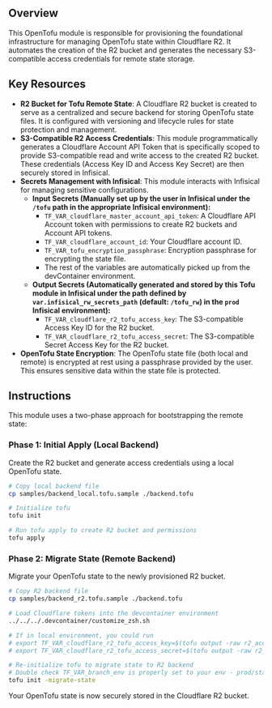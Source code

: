 ## Overview

This OpenTofu module is responsible for provisioning the foundational infrastructure for managing OpenTofu state within Cloudflare R2. It automates the creation of the R2 bucket and generates the necessary S3-compatible access credentials for remote state storage.

## Key Resources

- **R2 Bucket for Tofu Remote State**: A Cloudflare R2 bucket is created to serve as a centralized and secure backend for storing OpenTofu state files. It is configured with versioning and lifecycle rules for state protection and management.
- **S3-Compatible R2 Access Credentials**: This module programmatically generates a Cloudflare Account API Token that is specifically scoped to provide S3-compatible read and write access to the created R2 bucket. These credentials (Access Key ID and Access Key Secret) are then securely stored in Infisical.
- **Secrets Management with Infisical**: This module interacts with Infisical for managing sensitive configurations.
  - **Input Secrets (Manually set up by the user in Infisical under the `/tofu` path in the appropriate Infisical environment):**
    - `TF_VAR_cloudflare_master_account_api_token`: A Cloudflare API Account token with permissions to create R2 buckets and Account API tokens.
    - `TF_VAR_cloudflare_account_id`: Your Cloudflare account ID.
    - `TF_VAR_tofu_encryption_passphrase`: Encryption passphrase for encrypting the state file.
    - The rest of the variables are automatically picked up from the devContainer environment.
  - **Output Secrets (Automatically generated and stored by this Tofu module in Infisical under the path defined by `var.infisical_rw_secrets_path` (default: `/tofu_rw`) in the `prod` Infisical environment):**
    - `TF_VAR_cloudflare_r2_tofu_access_key`: The S3-compatible Access Key ID for the R2 bucket.
    - `TF_VAR_cloudflare_r2_tofu_access_secret`: The S3-compatible Secret Access Key for the R2 bucket.
- **OpenTofu State Encryption**: The OpenTofu state file (both local and remote) is encrypted at rest using a passphrase provided by the user. This ensures sensitive data within the state file is protected.

## Instructions

This module uses a two-phase approach for bootstrapping the remote state:

### Phase 1: Initial Apply (Local Backend)

Create the R2 bucket and generate access credentials using a local OpenTofu state.

```bash
# Copy local backend file
cp samples/backend_local.tofu.sample ./backend.tofu

# Initialize tofu
tofu init

# Run tofu apply to create R2 bucket and permissions
tofu apply
```

### Phase 2: Migrate State (Remote Backend)

Migrate your OpenTofu state to the newly provisioned R2 bucket.

```bash
# Copy R2 backend file
cp samples/backend_r2.tofu.sample ./backend.tofu

# Load Cloudflare tokens into the devcontainer environment
../../../.devcontainer/customize_zsh.sh

# If in local environment, you could run
# export TF_VAR_cloudflare_r2_tofu_access_key=$(tofu output -raw r2_access_key_id)
# export TF_VAR_cloudflare_r2_tofu_access_secret=$(tofu output -raw r2_secret_access_key)

# Re-initialize tofu to migrate state to R2 backend
# Double check TF_VAR_branch_env is properly set to your env - prod/staging/dev - everytime you checkout a new branch.
tofu init -migrate-state
```

Your OpenTofu state is now securely stored in the Cloudflare R2 bucket.
